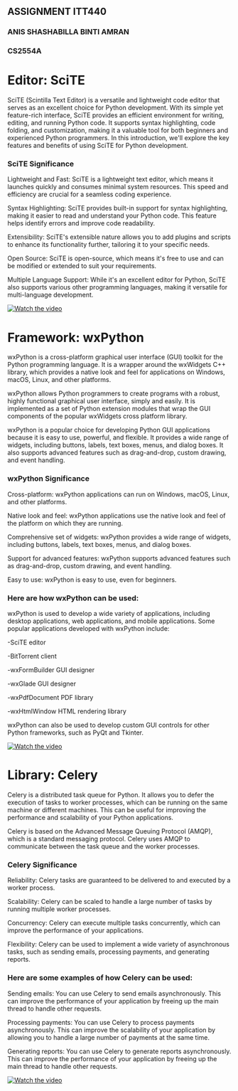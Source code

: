 ## ASSIGNMENT ITT440
### ANIS SHASHABILLA BINTI AMRAN
### CS2554A

# Editor: SciTE
SciTE (Scintilla Text Editor) is a versatile and lightweight code editor that serves as an excellent choice for Python development. With its simple yet feature-rich interface, SciTE provides an efficient environment for writing, editing, and running Python code. It supports syntax highlighting, code folding, and customization, making it a valuable tool for both beginners and experienced Python programmers. In this introduction, we'll explore the key features and benefits of using SciTE for Python development.

### SciTE Significance

Lightweight and Fast: SciTE is a lightweight text editor, which means it launches quickly and consumes minimal system resources. This speed and efficiency are crucial for a seamless coding experience.

Syntax Highlighting: SciTE provides built-in support for syntax highlighting, making it easier to read and understand your Python code. This feature helps identify errors and improve code readability.

Extensibility: SciTE's extensible nature allows you to add plugins and scripts to enhance its functionality further, tailoring it to your specific needs.

Open Source: SciTE is open-source, which means it's free to use and can be modified or extended to suit your requirements.

Multiple Language Support: While it's an excellent editor for Python, SciTE also supports various other programming languages, making it versatile for multi-language development.

[![Watch the video](https://img.youtube.com/vi/jME6Eyww1l0/hqdefault.jpg)](https://www.youtube.com/embed/jME6Eyww1l0)

# Framework: wxPython

wxPython is a cross-platform graphical user interface (GUI) toolkit for the Python programming language. It is a wrapper around the wxWidgets C++ library, which provides a native look and feel for applications on Windows, macOS, Linux, and other platforms.

wxPython allows Python programmers to create programs with a robust, highly functional graphical user interface, simply and easily. It is implemented as a set of Python extension modules that wrap the GUI components of the popular wxWidgets cross platform library.

wxPython is a popular choice for developing Python GUI applications because it is easy to use, powerful, and flexible. It provides a wide range of widgets, including buttons, labels, text boxes, menus, and dialog boxes. It also supports advanced features such as drag-and-drop, custom drawing, and event handling.

### wxPython Significance

Cross-platform: wxPython applications can run on Windows, macOS, Linux, and other platforms.

Native look and feel: wxPython applications use the native look and feel of the platform on which they are running.

Comprehensive set of widgets: wxPython provides a wide range of widgets, including buttons, labels, text boxes, menus, and dialog boxes.

Support for advanced features: wxPython supports advanced features such as drag-and-drop, custom drawing, and event handling.

Easy to use: wxPython is easy to use, even for beginners.

### Here are how wxPython can be used:

wxPython is used to develop a wide variety of applications, including desktop applications, web applications, and mobile applications. Some popular applications developed with wxPython include:

-SciTE editor

-BitTorrent client

-wxFormBuilder GUI designer

-wxGlade GUI designer

-wxPdfDocument PDF library

-wxHtmlWindow HTML rendering library

wxPython can also be used to develop custom GUI controls for other Python frameworks, such as PyQt and Tkinter.

[![Watch the video](https://img.youtube.com/vi/0PcMIXRtHMc/hqdefault.jpg)](https://www.youtube.com/embed/0PcMIXRtHMc)

# Library: Celery

Celery is a distributed task queue for Python. It allows you to defer the execution of tasks to worker processes, which can be running on the same machine or different machines. This can be useful for improving the performance and scalability of your Python applications.

Celery is based on the Advanced Message Queuing Protocol (AMQP), which is a standard messaging protocol. Celery uses AMQP to communicate between the task queue and the worker processes.

### Celery Significance

Reliability: Celery tasks are guaranteed to be delivered to and executed by a worker process.

Scalability: Celery can be scaled to handle a large number of tasks by running multiple worker processes.

Concurrency: Celery can execute multiple tasks concurrently, which can improve the performance of your applications.

Flexibility: Celery can be used to implement a wide variety of asynchronous tasks, such as sending emails, processing payments, and generating reports.

### Here are some examples of how Celery can be used:

Sending emails: You can use Celery to send emails asynchronously. This can improve the performance of your application by freeing up the main thread to handle other requests.

Processing payments: You can use Celery to process payments asynchronously. This can improve the scalability of your application by allowing you to handle a large number of payments at the same time.

Generating reports: You can use Celery to generate reports asynchronously. This can improve the performance of your application by freeing up the main thread to handle other requests.

[![Watch the video](https://img.youtube.com/vi/NuxKT_8i8iw/hqdefault.jpg)](https://www.youtube.com/embed/NuxKT_8i8iw)


